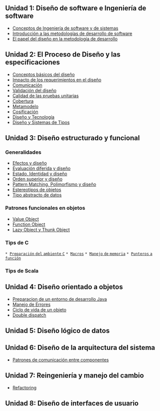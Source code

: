 Unidad 1: Diseño de software e Ingeniería de software
-----------------------------------------------------

-   [Conceptos de Ingeniería de software y de sistemas](conceptos-de-ingenieria-de-software-y-de-sistemas.html)
-   [Introducción a las metodologías de desarrollo de software](introduccion-a-las-metodologias-de-desarrollo-de-software.html)
-   [El papel del diseño en la metodología de desarrollo](el-papel-del-diseno-en-la-metodologia-de-desarrollo.html)

Unidad 2: El Proceso de Diseño y las especificaciones
-----------------------------------------------------

-   [Conceptos básicos del diseño](conceptos-basicos-del-diseno.html)
-   [Impacto de los requerimientos en el diseño](impacto-de-los-requerimientos-en-el-diseno.html)
-   [Comunicación](comunicacion.html)
-   [Validación del diseño](validacion-del-diseno.html)
-   [Calidad de las pruebas unitarias](calidad-de-las-pruebas-unitarias.html)
-   [Cobertura](cobertura.html)
-   [Metamodelo](metamodelo.html)
-   [Cosificación](cosificacion.html)
-   [Diseño y Tecnología](diseno-y-tecnologia.html)
-   [Diseño y Sistemas de Tipos](diseno-y-sistemas-de-tipos.html)

Unidad 3: Diseño estructurado y funcional
-----------------------------------------

### Generalidades

-   [Efectos y diseño](efectos-y-diseno.html)
-   [Evaluación diferida y diseño](evaluacion-diferida-y-diseno.html)
-   [Estado, Identidad y diseño](estado--identidad-y-diseno.html)
-   [Orden superior y diseño](orden-superior-y-diseno.html)
-   [Pattern Matching, Polimorfismo y diseño](pattern-matching--polimorfismo-y-diseno.html)
-   [Estereotipos de objetos](estereotipos-de-objetos.html)
-   [Tipo abstracto de datos](tipo-abstracto-de-datos.html)

### Patrones funcionales en objetos

-   [Value Object](value-object.html)
-   [Function Object](function-object.html)
-   [Lazy Object y Thunk Object](lazy-object-y-thunk-object.html)

### Tips de C

`* `[`Preparación` `del` `ambiente` `C`](preparacion-del-ambiente-c.html)
`* `[`Macros`](macros.html)
`* `[`Manejo` `de` `memoria`](manejo-de-memoria.html)
`* `[`Punteros` `a` `función`](punteros-a-funcion.html)

### Tips de Scala

Unidad 4: Diseño orientado a objetos
------------------------------------

-   [Preparacion de un entorno de desarrollo Java](preparacion-de-un-entorno-de-desarrollo-java.html)
-   [Manejo de Errores](manejo-de-errores.html)
-   [Ciclo de vida de un objeto](ciclo-de-vida-de-un-objeto.html)
-   [Double dispatch](double-dispatch.html)

Unidad 5: Diseño lógico de datos
--------------------------------

Unidad 6: Diseño de la arquitectura del sistema
-----------------------------------------------

-   [Patrones de comunicación entre componentes](patrones-de-comunicacion-entre-componentes.html)

Unidad 7: Reingeniería y manejo del cambio
------------------------------------------

-   [Refactoring](refactoring.html)

Unidad 8: Diseño de interfaces de usuario
-----------------------------------------
